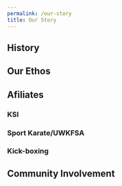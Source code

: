 ```yaml
---
permalink: /our-story
title: Our Story
---
```


## History

## Our Ethos

## Afiliates

### KSI

### Sport Karate/UWKFSA

### Kick-boxing

## Community Involvement
